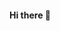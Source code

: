 #### Hi there 👋
<!-- I'm Jungyeon Lee who is intersting in **Data Science**. 👀 <br/> -->
<!-- I am a senior majoring in IT engineering and Mathematics. 👩🏻‍💻 -->

<!-- - 🌷 I'm currently learning Data Science, AI, ML, DL. -->
<!-- - 🧤 How to reach me ... jungyune22@gmail.com -->

<!-- ## 💪 Skills -->
<!-- ## 🛠 Tech Stack 🛠 -->

<!-- <br/> -->
<!-- <h4 align="left"> 🛠 Tech Stack 🛠 </h3> -->
<!-- <br/> -->

<!-- || Editing ••• Please wait a little bit || -->

<!--
**yeon42/yeon42** is a ✨ _special_ ✨ repository because its `README.md` (this file) appears on your GitHub profile.

Here are some ideas to get you started:

- Good Day! I'm Jungyeon Lee.
- I'm majoring in it engineering and mathematics.




- 🔭 I’m currently working on ...
- 🌱 I’m currently learning ...
- 👯 I’m looking to collaborate on ...
- 🤔 I’m looking for help with ...
- 💬 Ask me about ...
- 📫 How to reach me: ...
- 😄 Pronouns: ...
- ⚡ Fun fact: ...


-->
